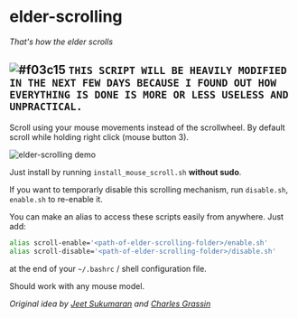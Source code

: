# elder-scrolling
*That's how the elder scrolls*

## ![#f03c15](https://placehold.it/15/f03c15/000000?text=+) `THIS SCRIPT WILL BE HEAVILY MODIFIED IN THE NEXT FEW DAYS BECAUSE I FOUND OUT HOW EVERYTHING IS DONE IS MORE OR LESS USELESS AND UNPRACTICAL.`

Scroll using your mouse movements instead of the scrollwheel. By default scroll while holding right click (mouse button 3).

![elder-scrolling demo](https://i.imgur.com/ngIbExy.gif)

Just install by running `install_mouse_scroll.sh`  **without sudo**.

If you want to temporarly disable this scrolling mechanism, run `disable.sh`, `enable.sh` to re-enable it.

You can make an alias to access these scripts easily from anywhere.
Just add:
```bash
alias scroll-enable='<path-of-elder-scrolling-folder>/enable.sh'
alias scroll-disable='<path-of-elder-scrolling-folder>/disable.sh'
```
at the end of your `~/.bashrc` / shell configuration file.

Should work with any mouse model.

*Original idea by [Jeet Sukumaran](https://jeetblogs.org/) and [Charles Grassin](http://charleslabs.fr/en/index)*
